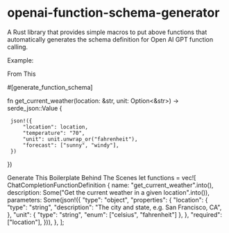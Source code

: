 # openai-function-schema-generator
A Rust library that provides simple macros to put above functions that automatically generates the schema definition for Open AI GPT function calling.


Example:

From This

#[generate_function_schema]

 fn get_current_weather(location: &str, unit: Option<&str>) -> serde_json::Value {
 
     json!({
         "location": location,
         "temperature": "70",
         "unit": unit.unwrap_or("fahrenheit"),
         "forecast": ["sunny", "windy"],
     })
 })

 Generate This Boilerplate Behind The Scenes
    let functions = vec![
        ChatCompletionFunctionDefinition {
            name: "get_current_weather".into(),
            description: Some("Get the current weather in a given location".into()),
            parameters: Some(json!({
                "type": "object",
                "properties": {
                    "location": {
                        "type": "string",
                        "description": "The city and state, e.g. San Francisco, CA",
                    },
                    "unit": {
                        "type": "string",
                        "enum": ["celsius", "fahrenheit"]
                    },
                },
                "required": ["location"],
            })),
        },
    ];
